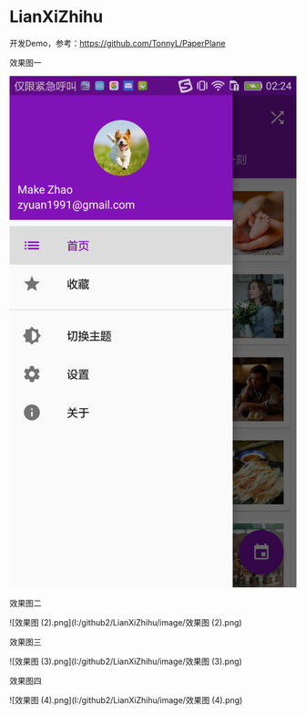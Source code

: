 # LianXiZhihu
开发Demo，参考：https://github.com/TonnyL/PaperPlane

效果图一

 ![image](https://github.com/makezhao/LianXiZhihu/blob/master/image/效果图%20(1).png)


效果图二

![效果图 (2).png](I:/github2/LianXiZhihu/image/效果图 (2).png)

效果图三

![效果图 (3).png](I:/github2/LianXiZhihu/image/效果图 (3).png)

效果图四

![效果图 (4).png](I:/github2/LianXiZhihu/image/效果图 (4).png)
